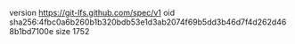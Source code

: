 version https://git-lfs.github.com/spec/v1
oid sha256:4fbc0a6b260b1b320bdb53e1d3ab2074f69b5dd3b46d7f4d262d468b1bd7100e
size 1752
